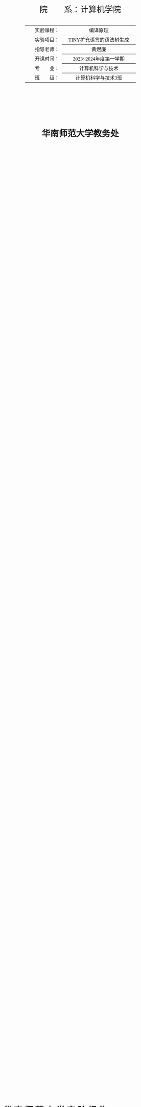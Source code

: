 <div class="cover" style="page-break-after:always;font-family:宋体;width:100%;height:100%;border:none;margin: 0 auto;text-align:center;">
    <div style="width:60%;margin: 0 auto;height:0;padding-bottom:10%;">
        </br>
    </div>
    </br></br></br>
    <div style="width:60%;margin: 0 auto;height:0;padding-bottom:40%;">
        <img src="../截图.assets/本科学生实验报告.jpg" alt="校徽" style="width:100%;"/>
	</div>
    </br></br></br>
    <span style="font-family:华文黑体Bold;text-align:center;font-size:20pt;margin: 10pt auto;line-height:30pt;">院　　系：计算机学院</span>
    <p style="text-align:center;font-size:14pt;margin: 0 auto">  </p>
    </br>
    </br>
    <table style="border:0;text-align:center;width:72%;font-family:仿宋;font-size:14px; margin: 0 auto;">
    <tbody style="font-family:宋体;font-size:12pt;">
    	<tr style="font-weight:normal;"> 
    		<td style="width:20%;text-align:right;">实验课程：</td>
    		<td style="width:40%;font-weight:normal;border-bottom: 1px solid;text-align:center;font-family:华文仿宋">编译原理 </td>     </tr>
        <tr style="font-weight:normal;"> 
    		<td style="width:20%;text-align:right;">实验项目：</td>
    		<td style="width:40%;font-weight:normal;border-bottom: 1px solid;text-align:center;font-family:华文仿宋">TINY扩充语言的语法树生成 </td>     </tr>
        <tr style="font-weight:normal;"> 
    		<td style="width:20%;text-align:right;">指导老师：</td>
    		<td style="width:40%;font-weight:normal;border-bottom: 1px solid;text-align:center;font-family:华文仿宋">黄煜廉 </td>     </tr>
        <tr style="font-weight:normal;"> 
    		<td style="width:20%;text-align:right;">开课时间：</td>
    		<td style="width:40%;font-weight:normal;border-bottom: 1px solid;text-align:center;font-family:华文仿宋">2023~2024年度第一学期 </td>     </tr>
        <tr style="font-weight:normal;"> 
    		<td style="width:20%;text-align:right;">专　　业：</td>
    		<td style="width:40%;font-weight:normal;border-bottom: 1px solid;text-align:center;font-family:华文仿宋">计算机科学与技术 </td>     </tr>
    	<tr style="font-weight:normal;"> 
    		<td style="width:20%;text-align:right;">班　　级：</td>
    		<td style="width:40%;font-weight:normal;border-bottom: 1px solid;text-align:center;font-family:华文仿宋">计算机科学与技术3班 </td>     </tr>
    </tbody>              
    </table>
</br></br></br></br></br></br></br></br></br>
<footer>
	<p style="text-align:center;font-size:21pt;margin: 0 auto;font-family:华文新魏;"> <strong>华南师范大学教务处</strong> </p>
</footer> 
</div>



<!-- 注释语句：导出PDF时会在这里分页 -->

# 华 南 师 范 大 学 实 验 报 告



<div class="cover" style="font-family:宋体;width:100%;height:100%;border:none;margin: 0 auto;text-align:center;">
    <table style="border:1;text-align:center;width:100%;font-family:仿宋;font-size:12px; margin: 0 auto;border:0;">
    <tbody style="font-family:宋体;font-size:12pt;">
    	<tr style="font-weight:normal;"> 
    		<td style="width:20%">学生姓名</td>
    		<td style="width:30%;font-weight:normal;border-bottom: 1px solid;text-align:center;">卢泓钢</td> 
    		<td style="width:20%">学号</td>
    		<td style="width:30%;font-weight:normal;border-bottom: 1px solid;text-align:center;">20212131096</td>     </tr>
        <tr style="font-weight:normal;"> 
    		<td style="width:20%">专业</td>
    		<td style="width:30%;font-weight:normal;border-bottom: 1px solid;text-align:center;">计算机科学与技术</td> 
    		<td style="width:20%">年级、班级</td>
    		<td style="width:30%;font-weight:normal;border-bottom: 1px solid;text-align:center;">2021级计科3班</td>     </tr>
        <tr style="font-weight:normal;"> 
    		<td style="width:20%">课程名称</td>
    		<td style="width:30%;font-weight:normal;border-bottom: 1px solid;text-align:center;">编译原理</td> 
    		<td style="width:20%">实验项目</td>
    		<td style="width:30%;font-weight:normal;border-bottom: 1px solid;text-align:center;">TINY扩充语言的语法树生成</td>     </tr>
        <tr style="font-weight:normal;"> 
    		<td style="width:20%">实验类型</td>
    		<td style="width:30%;font-weight:normal;border-bottom: 1px solid;text-align:center;">综合</td> 
    		<td style="width:20%">实验时间</td>
    		<td style="width:30%;font-weight:normal;border-bottom: 1px solid;text-align:center;">2023 年 11 月 27 日</td>     </tr>
        <tr style="font-weight:normal;"> 
    		<td style="width:20%">实验指导老师</td>
    		<td style="width:30%;font-weight:normal;border-bottom: 1px solid;text-align:center;">黄煜廉</td> 
    		<td style="width:20%">实验评分</td>
    		<td style="width:30%;font-weight:normal;border-bottom: 1px solid;text-align:center;"></td>     </tr>
    </tbody>              
    </table>
</div>




[toc]

## 实验内容

为Tiny语言扩充语法

1. 实现改写书写格式的新if语句；
2. 增加for循环；
3. 扩充算术表达式的运算符号：+= 加法赋值运算符号（类似于C语言的+=）、求余%、乘方^，
4. 扩充扩充比较运算符号：=（等于），>(大于)、<=(小于等于)、>=(大于等于)、<>(不等于)等运算符号，
5. 增加正则表达式，其支持的运算符号有：  或(|)  、连接(&)、闭包(#)、括号( ) 、可选运算符号（？）和基本正则表达式。 
6. 增加位运算表达式，其支持的位运算符号有 and(与)、or（或）、 not（非）。



对应的语法规则：

1. 把TINY语言原有的if语句书写格式
    if_stmt-->if exp then stmt-sequence end | if exp then stmt-sequence else stmt-sequence end 
    改写为：
    if_stmt-->if(exp) stmt-sequence else stmt-sequence | if(exp) stmt-sequence

2. for语句的语法规则：
   1. for-stmt-->for identifier:=simple-exp  to  simple-exp  do  stmt-sequence enddo    步长递增1
   2. for-stmt-->for identifier:=simple-exp  downto  simple-exp  do  stmt-sequence enddo    步长递减1
3. += 加法赋值运算符号、求余%、乘方^等运算符号的文法规则请自行组织。
4. =（等于），>(大于)、<=(小于等于)、>=(大于等于)、<>(不等于)等运算符号的文法规则请自行组织。
5. 为tiny语言增加一种新的表达式——正则表达式，其支持的运算符号有：  或(|)  、连接(&)、闭包(#)、括号( ) 、可选运算符号（？）和基本正则表达式，对应的文法规则请自行组织。
6. 为tiny语言增加一种新的语句，ID:=正则表达式  
7. 为tiny语言增加一种新的表达式——位运算表达式，其支持的运算符号有  and(与)  、or (或)、非(not)。
8. 为tiny语言增加一种新的语句，ID:=位运算表达式  
9. 为了实现以上的扩充或改写功能，还需要注意对原tiny语言的文法规则做一些相应的改造处理。 



## 实验目的

为 Tiny 语言扩展语法，并生成语法树



## 实验文档

### 实验文档：基于Qt的TINY扩充语言的语法树生成程序

### 引言

本实验旨在开发一个基于Qt的TINY扩充语言的语法树生成程序，该软件能够根据扩展后的 Tiny 源程序，生成语法树。

### 设计思路

首先根据扩展 Tiny 语言的语法规则，写出文法规则

<center>
    <img style="border-radius: 0.3125em;
    box-shadow: 0 2px 4px 0 rgba(34,36,38,.12),0 2px 10px 0 rgba(34,36,38,.08);
    zoom:67%;" 
    src="../截图.assets/wenfa1.png">
    <br>
    <div style="color:orange; border-bottom: 1px solid #d9d9d9;
    display: inline-block;
    color: #999;
    padding: 2px;">文法规则1</div>
</center>

<center>
    <img style="border-radius: 0.3125em;
    box-shadow: 0 2px 4px 0 rgba(34,36,38,.12),0 2px 10px 0 rgba(34,36,38,.08);
                zoom:67%;" 
    src="../截图.assets/wenfa2.png">
    <br>
    <div style="color:orange; border-bottom: 1px solid #d9d9d9;
    display: inline-block;
    color: #999;
    padding: 2px;">文法规则2</div>
</center>

<center>
    <img style="border-radius: 0.3125em;
    box-shadow: 0 2px 4px 0 rgba(34,36,38,.12),0 2px 10px 0 rgba(34,36,38,.08);
                zoom:67%;" 
    src="../截图.assets/wenfa3.png">
    <br>
    <div style="color:orange; border-bottom: 1px solid #d9d9d9;
    display: inline-block;
    color: #999;
    padding: 2px;">文法规则3</div>
</center>


文法规则中加粗的符号为终结符号，高亮处为新增的语法规则。

对于 if 语句，老师要求的语法规则为 if_stmt --> if(exp) stmt-sequence else stmt-sequence | if(exp) stmt-sequence, 但是这样的语法规则会导致 if 语句的嵌套出现歧义，例子如下：

```
y = 1;
if (x >= 0)
if (x <= 10)
y = 2
else
y = 3
```

对于以上代码，根据以上语法规则，我们无法确定 else 语句是属于哪个 if 语句的，有以下两种情况：

```
{情况一}
y = 1;
if (x >= 0)
    if (x <= 10)
        y = 2
else
    y = 3

{情况二}
y = 1;
if (x >= 0)
    if (x <= 10)
        y = 2
    else
        y = 3
```

因此我将其改写为  if-stmt --> **if** **(** exp **)** **[** stmt-sequence **]** [**else** **[** stmt-sequence **]** ] 用终结符号方括号（[ ]）括住语句序列，这样就能解决嵌套歧义的问题。

对于正则表达式的赋值，若按照老师的语法规则 ID:=正则表达式 ，会导致正则表达式的赋值与算术表达式的赋值出现歧义，例子如下：

```
exp := a;
reg := a
```

单一字符 a 既可以是算术表达式，也可以是正则表达式，无法判断当前赋值语句是正则表达式赋值还是普通表达式赋值，因此我将正则表达式的赋值改写为 ID ::= 正则表达式，这样就能解决赋值歧义的问题。再将三种赋值语句提取左公因式，得到上图中的赋值语句。

对于各类表达式的优先级，我参考了 C++ 优先级顺序，具体如下：

| 优先级 | 运算符 | 结合性 |
| :----: | :----: | :----: |
|   1    |   not    |  右结合  |
|   2    |   ^    |  右结合  |
|   3    |   * / %    |  左结合  |
|   4    |   + -    |  左结合  |
|   5    |   < <= > >= <> =    |  无结合  |
|   6    |   and    |  左结合  |
|   7    |   or    |  左结合  |

根据该优先级顺序可以得到上图中各类表达式的文法规则。


然后，根据文法规则，设计语法分析程序，使用递归下降法进行语法分析，生成语法树。



### 实现细节

#### 添加新 Token

对于扩展的 Tiny 语言，我们需要新增一些 Token 类型，如下：

```c++
/* globals.h */
typedef enum
/* book-keeping tokens */
{
  ENDFILE, ERROR,
  /* reserved words */
  IF, THEN, ELSE, END, REPEAT, UNTIL, READ, WRITE, 
  FOR, TO, DO, DOWNTO, ENDDO,
  NOT, AND, OR,           // 非与或
  /* multicharacter tokens */
  ID, NUM,
  /* special symbols */
  ASSIGN, ADD_ASSIGN, REG_ASSIGN, // 赋值
  EQ,     // 等于
  LT, GT, LE, GE, NE,     // 小于，大于，小于等于，大于等于，不等于
  PLUS, MINUS, TIMES, OVER, MOD, POWER, // 加减乘除求余乘方
  LPAREN, RPAREN,           // 左右括号
  LBRACKET, RBRACKET,       // 左右中括号
  SEMI,                      // 分号
  CONCAT, REGOR, CLOSURE, OPTIONAL  // 正则表达式操作
} TokenType;
```

对于新增的 Token 类型，我们需要完善输出函数，如下：

```c++
/* util.cpp */
void printToken(TokenType token, const char *tokenString) {
    switch (token) {
    /* 仅列出主要添加项，其他省略 */
    case LT: fprintf(listing, "<\n"); break;
    case EQ: fprintf(listing, "=\n"); break;
    case GT: fprintf(listing, ">\n"); break;
    case LE: fprintf(listing, "<=\n"); break;
    case GE: fprintf(listing, ">=\n"); break;
    case NE: fprintf(listing, "<>\n"); break;

    case NOT: fprintf(listing, "not\n"); break;
    case AND: fprintf(listing, "and\n"); break;
    case OR: fprintf(listing, "or\n"); break;

    default: /* should never happen */
        fprintf(listing, "Unknown token: %d\n", token);
    }
}
```

我们需要还需要为新增的 Token 类型添加对应的原字符串，以及补充 getToken 函数，如下：

```c++
#define MAXRESERVED 16

/* states in scanner DFA */
typedef enum {
    START,      // 开始
    INASSIGN,   // 赋值
    INADD,      // 加或加法赋值
    INCOMMENT,  // 注释
    INNUM,      // 数字
    INID,       // 标识符
    INLNE,      // 小于等于或不等于
    INGE,      // 大于等于
    DONE        // 结束
}
StateType;

/* scan.cpp */
static struct {
    char *str;
    TokenType tok;
} reservedWords[MAXRESERVED]
= { {"if",IF},{"then",THEN},{"else",ELSE},{"end",END},
   {"repeat",REPEAT},{"until",UNTIL},{"read",READ},
   {"write",WRITE},{"not",NOT},{"and",AND},{"or",OR},
   {"for",FOR},{"to",TO},{"do",DO},{"downto",DOWNTO},{"enddo",ENDDO} };

TokenType getToken(void) {  /* index for storing into tokenString */
    int tokenStringIndex = 0;
    /* holds current token to be returned */
    TokenType currentToken;
    /* current state - always begins at START */
    StateType state = START;
    /* flag to indicate save to tokenString */
    int save;
    while (state != DONE) {
        /* 仅展示主要改动 */
        int c = getNextChar();
        save = TRUE;
        switch (state) {
        case START:
            if (isdigit(c))
                state = INNUM;
            else if (c == '+')  // 新增一个 DFA 状态，处理 + 号与 += 的区别
                state = INADD;
            else {
                state = DONE;
                switch (c) {
                case : /* 新增的 % 与 ^ */
                case : /* 新增的正则表达式符号 & | # ? */
                default:
                    currentToken = ERROR;
                    break;
                }
            }
            break;
        case INADD:
            state = DONE;
            if (c == '=')
                currentToken = ADD_ASSIGN;
            else {
                ungetNextChar();
                save = FALSE;
                currentToken = PLUS;
            }
            break;
        case INLNE:         // 小于等于或不等于  
            state = DONE;
            if (c == '=')
                currentToken = LE;
            else if (c == '>')
                currentToken = NE;
            else {
                ungetNextChar();
                save = FALSE;
                currentToken = LT;
            }
            break;
        case : /* 大于等于或大于同理 */
        case INASSIGN:  
            state = DONE;
            if (c == '=')   // 普通的表达式赋值
                currentToken = ASSIGN;
            else if (c == ':') {    // 若当前符号还是冒号，则需要再看下一个符号，若为 = 则为正则表达式赋值，否则出错
                char nc = getNextChar();
                if (nc == '=') {
                    currentToken = REG_ASSIGN;
                } else {
                    ungetNextChar();
                    goto FALL;
                }
            } else { /* backup in the input */
FALL:           ungetNextChar();
                save = FALSE;
                currentToken = ERROR;
            }
            break;
    }
    return currentToken;
} /* end getToken */
```

对于多字符 Token 的获取, 我们需要参考 Tiny 语言原有实现，为 scanner DFA 添加新的状态。以获取大于等于号的Token为例，要新建一个 DFA 状态 INGE，在当前遍历字符为 > 时，进入 INGE 状态，若下一个字符为 = 则返回 GE，否则返回 GT。



#### 实现新的语法规则

文法规则及匹配所对应文件为 prase.cpp 和 prase.h，其中 prase.cpp 中的函数为递归下降法的实现，prase.h 中的函数为语法分析程序的接口。

**if 语句**

```c++
TreeNode *if_stmt(void) {
    TreeNode *t = newStmtNode(IfK);
    match(IF);
    match(LPAREN);  // 匹配左括号
    if (t != NULL) t->child[0] = exp();
    match(RPAREN);  // 匹配右括号

    match(LBRACKET);    // 匹配左中括号
    if (t != NULL) t->child[1] = stmt_sequence();
    match(RBRACKET);    // 匹配右中括号

    if (token == ELSE) {
        match(ELSE);
        match(LBRACKET);
        if (t != NULL) t->child[2] = stmt_sequence();
        match(RBRACKET);
    }
    return t;
}
```

按照 if 语句的文法规则，非终结符号递归调用，终结符号匹配 Token，并返回对应语法树的根节点。

**for 语句**

```c++
TreeNode *for_stmt(void) {
    TreeNode *t = newStmtNode(ForK);
    match(FOR);
    if (t != NULL) {
        TreeNode *p = newStmtNode(AssignK);
        if ((p != NULL) && (token == ID))
            p->attr.name = copyString(tokenString);
        match(ID);
        if (token == ASSIGN) {
            match(ASSIGN);
            if (p != NULL) p->child[0] = simple_exp();
        }
        t->child[0] = p;    // 第一个孩子存放赋值语句
    }
    if (token == TO) {
        match(TO);
        t->attr.op = TO;
    } else if (token == DOWNTO) {
        match(DOWNTO);
        t->attr.op = DOWNTO;
    }
    if (t != NULL) t->child[1] = simple_exp();  // 第二个孩子存放表达式
    match(DO);
    if (t != NULL) t->child[2] = stmt_sequence();   // 第三个孩子存放语句序列
    match(ENDDO);
    return t;
}
```

对于 for 语句的两种形式 to 与 downto，我选择将这个信息保留在该语句根节点的 attr.op 中，这样在生成语法树时，就能根据 attr.op 的值来判断是 to 还是 downto。

**表达式**

表达式的文法规则较多，这里仅展示部分文法规则的实现。

```c++
/* 对于右结合的乘方运算符 ^，需要使用右递归来实现，这样才能保证运算符的结合顺序。 */
TreeNode *power(void) {
    TreeNode *t = bitnot_exp();
    if (token == POWER) {
        TreeNode *p = newExpNode(OpK);
        if (p != NULL) {
            p->child[0] = t;
            p->attr.op = token;
            t = p;
            match(token);
            p->child[1] = power();  // 右递归实现右结合运算符
        }
    }
    return t;
}

TreeNode *bitnot_exp(void) {
    if (token != NOT) {
        return factor();
    }
    TreeNode *p = newExpNode(OpK);
    if (p != NULL) {
        p->attr.op = token;
        match(token);
        p->child[0] = bitnot_exp(); // 用递归实现右结合单目运算符
    }
    return p;
}
```

**赋值语句**

```c++
TreeNode *assign_stmt(void) {
    TreeNode *t = newStmtNode(AssignK);
    if ((t != NULL) && (token == ID))
        t->attr.name = copyString(tokenString);
     match(ID);
    switch (token) {
    case ASSIGN:        // 赋值语句
        match(ASSIGN);
        if (t != NULL) t->child[0] = exp();
        break;
    case ADD_ASSIGN:    // 加法赋值语句
        t->kind.stmt = Add_AssignK;
        match(ADD_ASSIGN);
        if (t != NULL) t->child[0] = exp();
        break;
    case REG_ASSIGN:    // 正则赋值语句
        t->kind.stmt = Reg_AssignK;
        match(REG_ASSIGN);
        if (t != NULL) t->child[0] = reg_exp();
        break;
    }
    return t;
}
```



### 测试

#### 测试一

测试以下 Tiny 程序：

```
{ Sample program
  in TINY language -
  computes factorial
}
read x; { input an integer }
if  (0<x)  { don't compute if x <= 0 } [
  for  fact := x downto 1 do 
    fact := fact * x;
  enddo
  write fact;  { output factorial of x }
]
```

测试结果如下图：

<center>
    <img style="border-radius: 0.3125em;
    box-shadow: 0 2px 4px 0 rgba(34,36,38,.12),0 2px 10px 0 rgba(34,36,38,.08);" 
    src="../截图.assets/test1-1.png">
    <br>
    <div style="color:orange; border-bottom: 1px solid #d9d9d9;
    display: inline-block;
    color: #999;
    padding: 2px;">图1-1. 测试1-1</div>
</center>

可见该程序存在语法错误，第 8、10 行多了分号，而第 9 行缺少分号，因此生成了错误的语法树。

将错误修改后再次测试，结果如下图：

<center>
    <img style="border-radius: 0.3125em;
    box-shadow: 0 2px 4px 0 rgba(34,36,38,.12),0 2px 10px 0 rgba(34,36,38,.08);" 
    src="../截图.assets/test1-2.png">
    <br>
    <div style="color:orange; border-bottom: 1px solid #d9d9d9;
    display: inline-block;
    color: #999;
    padding: 2px;">图1-2. 测试1-2</div>
</center>

此时能生成正确的语法树。



#### 测试二

测试以下 Tiny 文件：

```
{ Sample program
  in TINY language -
  computes factorial
}
read x; { input an integer }

if  (x>0) { don't compute if x <= 0 } [
  fact := 1;
  repeat
    fact := fact * x;
    x := x - 1
  until x = 0;
  write fact  { output factorial of x }
]
```

测试结果如下图：

<center>
    <img style="border-radius: 0.3125em;
    box-shadow: 0 2px 4px 0 rgba(34,36,38,.12),0 2px 10px 0 rgba(34,36,38,.08);" 
    src="../截图.assets/test2.png">
    <br>
    <div style="color:orange; border-bottom: 1px solid #d9d9d9;
    display: inline-block;
    color: #999;
    padding: 2px;">图2. 测试2</div>
</center>

该程序语法正确，可以生成正确的语法树。

更多测试样例请看Testfile文件夹内的测试文档。



## 实验总结

本次实验主要涉及对Tiny语言进行语法扩展和语法树生成的工作。在实验中，我首先根据实验要求，对Tiny语言进行了语法扩展，包括新增if语句的改写、for语句的添加、新增算术表达式和比较运算符、正则表达式和位运算表达式等。为了实现这些扩展，我需要对原有的Tiny语言的文法规则进行调整和新增，以适应新的语法需求。

在语法扩展的基础上，我使用了Qt框架来开发一个基于Qt的TINY扩充语言的语法树生成程序。在程序中，我实现扩展后的 Tiny 语言词法分析器和语法分析器，对输入的Tiny源程序进行扫描和解析，生成对应的语法树。在语法分析的过程中，使用递归下降法，根据文法规则递归地构建语法树的节点。

实验过程中遇到的主要困难包括对语法规则的理解和实现，特别是对于新增的语法要求，需要仔细考虑如何调整原有的文法规则以及如何在语法分析中处理新增的语法结构。在调试过程中，通过输出中间结果和调试信息，逐步发现和解决了一些语法错误和逻辑问题。

通过完成本次实验，我深入理解了编译原理中的语法分析和语法树生成的过程，掌握了递归下降法的实现方法。我还强化了使用Qt框架来开发GUI应用程序的技能，能更轻松地开发基于qt的GUI程序。



## 参考文献

[《Qt 学习之路 2》目录 - DevBean Tech World](https://www.devbean.net/2012/08/qt-study-road-2-catelog/)

黄煜廉老师的ppt